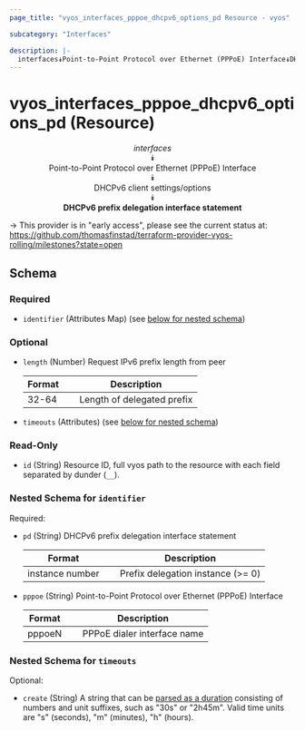 ```yaml
---
page_title: "vyos_interfaces_pppoe_dhcpv6_options_pd Resource - vyos"

subcategory: "Interfaces"

description: |- 
  interfaces⯯Point-to-Point Protocol over Ethernet (PPPoE) Interface⯯DHCPv6 client settings/options⯯DHCPv6 prefix delegation interface statement
---
```


# vyos_interfaces_pppoe_dhcpv6_options_pd (Resource)
<center>

*interfaces*  
⯯  
Point-to-Point Protocol over Ethernet (PPPoE) Interface  
⯯  
DHCPv6 client settings/options  
⯯  
**DHCPv6 prefix delegation interface statement**


</center>

-> This provider is in "early access", please see the current status at: https://github.com/thomasfinstad/terraform-provider-vyos-rolling/milestones?state=open

## Schema

### Required

- `identifier` (Attributes Map) (see [below for nested schema](#nestedatt--identifier))

### Optional

- `length` (Number) Request IPv6 prefix length from peer

    |Format  &emsp;|Description                 |
    |----------|------------------------------|
    |32-64   &emsp;|Length of delegated prefix  |
- `timeouts` (Attributes) (see [below for nested schema](#nestedatt--timeouts))

### Read-Only

- `id` (String) Resource ID, full vyos path to the resource with each field separated by dunder (`__`).

<a id="nestedatt--identifier"></a>
### Nested Schema for `identifier`

Required:

- `pd` (String) DHCPv6 prefix delegation interface statement

    |Format           &emsp;|Description                        |
    |-------------------|-------------------------------------|
    |instance number  &emsp;|Prefix delegation instance (&gt;= 0)  |
- `pppoe` (String) Point-to-Point Protocol over Ethernet (PPPoE) Interface

    |Format  &emsp;|Description                  |
    |----------|-------------------------------|
    |pppoeN  &emsp;|PPPoE dialer interface name  |


<a id="nestedatt--timeouts"></a>
### Nested Schema for `timeouts`

Optional:

- `create` (String) A string that can be [parsed as a duration](https://pkg.go.dev/time#ParseDuration) consisting of numbers and unit suffixes, such as &#34;30s&#34; or &#34;2h45m&#34;. Valid time units are &#34;s&#34; (seconds), &#34;m&#34; (minutes), &#34;h&#34; (hours).  
